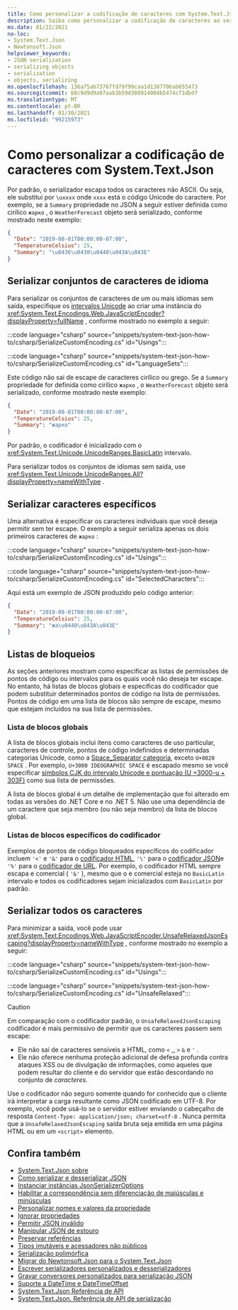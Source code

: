 ```yaml
---
title: Como personalizar a codificação de caracteres com System.Text.Json
description: Saiba como personalizar a codificação de caracteres ao serializar e desserializar do JSON no .NET.
ms.date: 01/22/2021
no-loc:
- System.Text.Json
- Newtonsoft.Json
helpviewer_keywords:
- JSON serialization
- serializing objects
- serialization
- objects, serializing
ms.openlocfilehash: 136a75ab73767fd79f99caa1d1387706ab655473
ms.sourcegitcommit: 68c9d9d9a97aab3b59d388914004b5474cf1dbd7
ms.translationtype: MT
ms.contentlocale: pt-BR
ms.lasthandoff: 01/30/2021
ms.locfileid: "99215973"
---
```

# <a name="how-to-customize-character-encoding-with-no-locsystemtextjson"></a>Como personalizar a codificação de caracteres com System.Text.Json

Por padrão, o serializador escapa todos os caracteres não ASCII. Ou seja, ele substitui por `\uxxxx` onde `xxxx` está o código Unicode do caractere. Por exemplo, se a `Summary` propriedade no JSON a seguir estiver definida como cirílico `жарко` , o `WeatherForecast` objeto será serializado, conforme mostrado neste exemplo:

```json
{
  "Date": "2019-08-01T00:00:00-07:00",
  "TemperatureCelsius": 25,
  "Summary": "\u0436\u0430\u0440\u043A\u043E"
}
```

## <a name="serialize-language-character-sets"></a>Serializar conjuntos de caracteres de idioma

Para serializar os conjuntos de caracteres de um ou mais idiomas sem saída, especifique os [intervalos Unicode](xref:System.Text.Unicode.UnicodeRanges) ao criar uma instância do <xref:System.Text.Encodings.Web.JavaScriptEncoder?displayProperty=fullName> , conforme mostrado no exemplo a seguir:

:::code language="csharp" source="snippets/system-text-json-how-to/csharp/SerializeCustomEncoding.cs" id="Usings":::

:::code language="csharp" source="snippets/system-text-json-how-to/csharp/SerializeCustomEncoding.cs" id="LanguageSets":::

Este código não sai de escape de caracteres cirílico ou grego. Se a `Summary` propriedade for definida como cirílico `жарко` , o `WeatherForecast` objeto será serializado, conforme mostrado neste exemplo:

```json
{
  "Date": "2019-08-01T00:00:00-07:00",
  "TemperatureCelsius": 25,
  "Summary": "жарко"
}
```

Por padrão, o codificador é inicializado com o <xref:System.Text.Unicode.UnicodeRanges.BasicLatin> intervalo.

Para serializar todos os conjuntos de idiomas sem saída, use <xref:System.Text.Unicode.UnicodeRanges.All?displayProperty=nameWithType> .

## <a name="serialize-specific-characters"></a>Serializar caracteres específicos

Uma alternativa é especificar os caracteres individuais que você deseja permitir sem ter escape. O exemplo a seguir serializa apenas os dois primeiros caracteres de `жарко` :

:::code language="csharp" source="snippets/system-text-json-how-to/csharp/SerializeCustomEncoding.cs" id="Usings":::

:::code language="csharp" source="snippets/system-text-json-how-to/csharp/SerializeCustomEncoding.cs" id="SelectedCharacters":::

Aqui está um exemplo de JSON produzido pelo código anterior:

```json
{
  "Date": "2019-08-01T00:00:00-07:00",
  "TemperatureCelsius": 25,
  "Summary": "жа\u0440\u043A\u043E"
}
```

## <a name="block-lists"></a>Listas de bloqueios

As seções anteriores mostram como especificar as listas de permissões de pontos de código ou intervalos para os quais você não deseja ter escape. No entanto, há listas de blocos globais e específicas do codificador que podem substituir determinados pontos de código na lista de permissões. Pontos de código em uma lista de blocos são sempre de escape, mesmo que estejam incluídos na sua lista de permissões.

### <a name="global-block-list"></a>Lista de blocos globais

A lista de blocos globais inclui itens como caracteres de uso particular, caracteres de controle, pontos de código indefinidos e determinadas categorias Unicode, como a [Space_Separator categoria](https://util.unicode.org/UnicodeJsps/list-unicodeset.jsp?a=%5B:General_Category=Space_Separator:%5D), exceto `U+0020 SPACE` . Por exemplo, `U+3000 IDEOGRAPHIC SPACE` é escapado mesmo se você especificar [símbolos CJK do intervalo Unicode e pontuação (U +3000-u + 303F)](xref:System.Text.Unicode.UnicodeRanges.CjkSymbolsandPunctuation) como sua lista de permissões.

A lista de blocos global é um detalhe de implementação que foi alterado em todas as versões do .NET Core e no .NET 5. Não use uma dependência de um caractere que seja membro (ou não seja membro) da lista de blocos global.

### <a name="encoder-specific-block-lists"></a>Listas de blocos específicos do codificador

Exemplos de pontos de código bloqueados específicos do codificador incluem `'<'` e `'&'` para o [codificador HTML](xref:System.Text.Encodings.Web.HtmlEncoder), `'\'` para o [codificador JSON](xref:System.Text.Encodings.Web.JavaScriptEncoder)e `'%'` para o [codificador de URL](xref:System.Text.Encodings.Web.UrlEncoder). Por exemplo, o codificador HTML sempre escapa e comercial ( `'&'` ), mesmo que o e comercial esteja no `BasicLatin` intervalo e todos os codificadores sejam inicializados com `BasicLatin` por padrão.

## <a name="serialize-all-characters"></a>Serializar todos os caracteres

Para minimizar a saída, você pode usar <xref:System.Text.Encodings.Web.JavaScriptEncoder.UnsafeRelaxedJsonEscaping?displayProperty=nameWithType> , conforme mostrado no exemplo a seguir:

:::code language="csharp" source="snippets/system-text-json-how-to/csharp/SerializeCustomEncoding.cs" id="Usings":::

:::code language="csharp" source="snippets/system-text-json-how-to/csharp/SerializeCustomEncoding.cs" id="UnsafeRelaxed":::

> [!CAUTION]
> Em comparação com o codificador padrão, o `UnsafeRelaxedJsonEscaping` codificador é mais permissivo de permitir que os caracteres passem sem escape:
>
> * Ele não sai de caracteres sensíveis a HTML, como `<` ,, `>` `&` e `'` .
> * Ele não oferece nenhuma proteção adicional de defesa profunda contra ataques XSS ou de divulgação de informações, como aqueles que podem resultar do cliente e do servidor que estão descordando no conjunto de *caracteres*.
>
> Use o codificador não seguro somente quando for conhecido que o cliente irá interpretar a carga resultante como JSON codificado em UTF-8. Por exemplo, você pode usá-lo se o servidor estiver enviando o cabeçalho de resposta `Content-Type: application/json; charset=utf-8` . Nunca permita que a `UnsafeRelaxedJsonEscaping` saída bruta seja emitida em uma página HTML ou em um `<script>` elemento.

## <a name="see-also"></a>Confira também

* [System.Text.Json sobre](system-text-json-overview.md)
* [Como serializar e desserializar JSON](system-text-json-how-to.md)
* [Instanciar instâncias JsonSerializerOptions](system-text-json-configure-options.md)
* [Habilitar a correspondência sem diferenciação de maiúsculas e minúsculas](system-text-json-character-casing.md)
* [Personalizar nomes e valores da propriedade](system-text-json-customize-properties.md)
* [Ignorar propriedades](system-text-json-ignore-properties.md)
* [Permitir JSON inválido](system-text-json-invalid-json.md)
* [Manipular JSON de estouro](system-text-json-handle-overflow.md)
* [Preservar referências](system-text-json-preserve-references.md)
* [Tipos imutáveis e acessadores não públicos](system-text-json-immutability.md)
* [Serialização polimórfica](system-text-json-polymorphism.md)
* [Migrar do Newtonsoft.Json para o System.Text.Json](system-text-json-migrate-from-newtonsoft-how-to.md)
* [Escrever serializadores personalizados e desserializadores](write-custom-serializer-deserializer.md)
* [Gravar conversores personalizados para serialização JSON](system-text-json-converters-how-to.md)
* [Suporte a DateTime e DateTimeOffset](../datetime/system-text-json-support.md)
* [System.Text.Json Referência de API](xref:System.Text.Json)
* [System.Text.Json. Referência de API de serialização](xref:System.Text.Json.Serialization)
